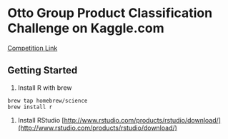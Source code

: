 # Otto Group Product Classification Challenge on Kaggle.com
[Competition Link](http://www.kaggle.com/c/otto-group-product-classification-challenge)

## Getting Started
1. Install R with brew

  ```shell
  brew tap homebrew/science
  brew install r
  ```
1. Install RStudio
  [http://www.rstudio.com/products/rstudio/download/](http://www.rstudio.com/products/rstudio/download/)
